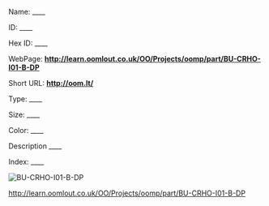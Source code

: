 

 
Name: ____

ID: ____

Hex ID: ____

WebPage: __http://learn.oomlout.co.uk/OO/Projects/oomp/part/BU-CRHO-I01-B-DP__

Short URL: __http://oom.lt/__


Type: ____  

Size: ____  

Color: ____  

Description ____  

Index: ____


![BU-CRHO-I01-B-DP](http://oomlout.com/oomp-gen/parts/BU-CRHO-I01-B-DP/BU-CRHO-I01-B-DP_420.jpg)




 http://learn.oomlout.co.uk/OO/Projects/oomp/part/BU-CRHO-I01-B-DP














